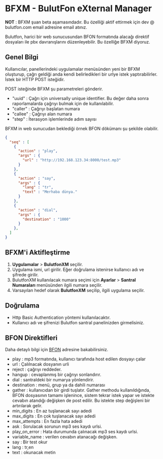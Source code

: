 # BFXM - BulutFon eXternal Manager

**NOT** : BFXM şuan beta aşamasındadır. Bu özelliği aktif ettirmek için dev @ bulutfon.com email adresine email atınız.

Bulutfon, harici bir web sunucusundan BFON formatında alacağı direktif dosyaları ile pbx davranışlarını düzenleyebilir. Bu özelliğe BFXM diyoruz. 

## Genel Bilgi

Kullanıcılar, panellerindeki uygulamalar menüsünden yeni bir BFXM oluşturup, çağrı geldiği anda kendi belirledikleri bir urlye istek yaptırabilirler. İstek bir HTTP POST isteğidir. 

POST isteğinde BFXM şu parametreleri gönderir.
 - "uuid" : Çağrı için universally unique identifier. Bu değer daha sonra raporlamalarda çağrıyı bulmak için de kullanılabilir.
 - "caller" : Çağrıyı başlatan numara
 - "callee" : Çağrıyı alan numara
 - "step" : İterasyon işlemlerinde adım sayısı

BFXM in web sunucudan beklediği örnek BFON dökümanı şu şekilde olabilir.

```json
{
  "seq" : [
    {
      "action" : "play",
      "args" : {
        "url" : "http://192.168.123.34:8000/test.mp3"
      }
    },
    {
      "action" : "say",
      "args" : {
        "lang" : "tr",
        "text" : "Merhaba dünya."
      }
    },
    {
      "action" : "dial",
      "args" : {
        "destination" : "1000"
      }
    },
  ]
}
```

## BFXM'i Aktifleştirme

1. **Uygulamalar** > **BulutfonXM** seçilir.
2. Uygulama ismi, url girilir. Eğer doğrulama istenirse kullanıcı adı ve şifrede girilir.
3. BulutfonXM kullanılacak numara seçimi için **Ayarlar** > **Santral Numaraları** menüsünden ilgili numara seçilir.
4. Varsayılan hedef olarak **BulutfonXM** seçilip, ilgili uygulama seçilir.

## Doğrulama

* Http Basic Authentication yöntemi kullanılacaktır.
* Kullanıcı adı ve şifrenizi Bulutfon santral panelinizden girmelisiniz.

## BFON Direktifleri

Daha detaylı bilgi için [BFON](https://github.com/bulutfon/documents/blob/master/BFON/README.md) adresine bakabilirsiniz.

 - play : mp3 formatında, kullanıcı tarafında host edilen dosyayı çalar
  - url : Çalılnacak dosyanın urli
 - reject : çağrıyı reddeder.
 - hangup : cevaplanmış bir çağrıyı sonlandırır.
 - dial : santraldeki bir numarya yönlendirir.
  - destination : menü, grup ya da dahili numarası
 - gather : kullanıcıdan bir girdi tuşlatır. Gather methodu kullanıldığında, BFON dosyasının tamamı işlenince, sistem tekrar istek yapar ve istekte cevabın atandığı değişken de post edilir. Bu istekte step değişleni bir artırılarak gelir.
  - min_digits : En az tuşlanacak sayı adedi
  - max_digits : En çok tuşlanacak sayı adedi
  - max_attempts : En fazla hata adedi
  - ask : Sorulacak sorunun mp3 ses kaydı urlsi.
  - play_on_error : Hata durumunda çalınacak mp3 ses kaydı urlsi.
  - variable_name : verilen cevabın atanacağı değişken. 
 - say : Bir test okur
  - lang : tr,en
  - text : okunacak metin
